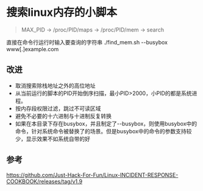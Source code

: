 # 搜索linux内存的小脚本
> MAX_PID -> /proc/PID/maps -> /proc/PID/mem -> search <string>

直接在命令行运行时输入要查询的字符串 ./find_mem.sh --busybox www[.]example.com

## 改进
+ 取消搜索除栈地址之外的高位地址
+ 从当前运行的脚本的PID开始倒序扫描，最小PID>2000，小PID的都是系统进程。
+ 按内存段权限过滤，跳过不可读区域
+ 避免不必要的十六进制与十进制反复转换
+ 如果在本目录下存在busybox，并且制定了--busybox，则使用busybox中的命令，针对系统命令被替换了的场景。但是busybox中的命令的参数支持较少，显示效果不如系统自带的好

## 参考
https://github.com/Just-Hack-For-Fun/Linux-INCIDENT-RESPONSE-COOKBOOK/releases/tag/v1.9
